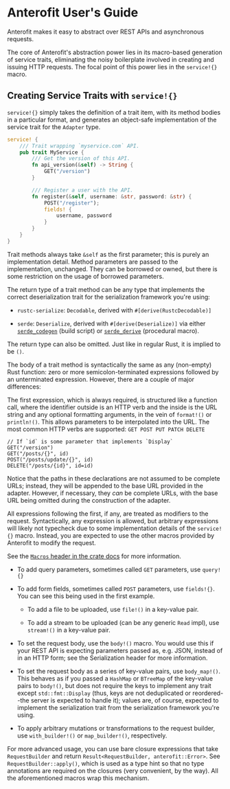 Anterofit User's Guide
======================

Anterofit makes it easy to abstract over REST APIs and asynchronous requests.

The core of Anterofit's abstraction power lies in its macro-based
generation of service traits, eliminating the noisy boilerplate
involved in creating and issuing HTTP requests. The
focal point of this power lies in the `service!{}` macro.

Creating Service Traits with `service!{}`
-----------------------------------------

`service!{}` simply takes the definition of a trait
item, with its method bodies in a particular format,
and generates an object-safe implementation of
the service trait for the `Adapter` type.

```rust
service! {
    /// Trait wrapping `myservice.com` API.
    pub trait MyService {
        /// Get the version of this API.
        fn api_version(&self) -> String {
            GET("/version")
        }

        /// Register a user with the API.
        fn register(&self, username: &str, password: &str) {
            POST("/register");
            fields! {
                username, password
            }
        }
    }
}
```

Trait methods always take `&self` as the first parameter; this is purely
an implementation detail. Method parameters are passed to the implementation, unchanged.
They can be borrowed or owned, but there is some restriction on the usage
of borrowed parameters.

The return type of a trait method can be any type
that implements the correct deserialization trait
for the serialization framework you're using:

* `rustc-serialize`: `Decodable`, derived with
`#[derive(RustcDecodable)]`

* `serde`: `Deserialize`, derived with `#[derive(Deserialize)]`
via either [`serde_codegen`](https://crates.io/crates/serde_codegen) (build script) or [`serde_derive`](https://crates.io/crates/serde_derive) (procedural macro).

The return type can also be omitted. Just like in regular Rust,
it is implied to be `()`.

The body of a trait method is syntactically the same
as any (non-empty) Rust function: zero or more semicolon-terminated expressions 
followed by an unterminated expression. However, there are a couple of major differences:

The first expression, which is always required, is structured like a function call, where the identifier 
outside is an HTTP verb and the inside is the URL string and any optional formatting arguments, in the vein
of `format!()` or `println!()`. This allows parameters to be interpolated into the URL. 
The most common HTTP verbs are supported: `GET POST PUT PATCH DELETE`

```
// If `id` is some parameter that implements `Display`
GET("/version")
GET("/posts/{}", id)
POST("/posts/update/{}", id)
DELETE("/posts/{id}", id=id)
```

Notice that the paths in these declarations are not assumed to be complete URLs; instead, they will be appended to the 
base URL provided in the adapter. However, if necessary, they *can* be complete URLs, with the base URL being omitted 
during the construction of the adapter.

All expressions following the first, if any, are treated as modifiers to the request. 
Syntactically, any expression is allowed, but arbitrary expressions will likely not typecheck due to some
implementation details of the `service!{}` macro. Instead, you are expected to use the other macros provided 
by Anterofit to modify the request.

See the [`Macros` header in the crate docs][doc-macros]
for more information.

* To add query parameters, sometimes called `GET` parameters,
use `query!{}`
 
* To add form fields, sometimes called `POST` parameters, use `fields!{}`.
 You can see this being used in the first example.
 
    * To add a file to be uploaded, use `file!()` in a key-value pair.
    
    * To add a stream to be uploaded (can be any generic `Read` impl), use `stream!()` in a key-value pair.
    
* To set the request body, use the `body!()` macro. You would use this if your REST API is expecting parameters 
passed as, e.g. JSON, instead of in an HTTP form; see the Serialization header for more information.

* To set the request body as a series of key-value pairs, use `body_map!()`. This behaves as if you passed
a `HashMap` or `BTreeMap` of the key-value pairs to `body!()`, but does not require the keys to implement 
any trait except `std::fmt::Display` (thus, keys are not deduplicated or reordered--the server is expected to handle
it); values are, of course, expected to implement the serialization trait from the serialization framework you're using.

* To apply arbitrary mutations or transformations to the request builder, use `with_builder!()` or `map_builder!()`, 
respectively.

For more advanced usage, you can use bare closure expressions that take `RequestBuilder` and return 
`Result<RequestBuilder, anterofit::Error>`. See `RequestBuilder::apply()`, which is used as a type hint
so that no type annotations are required on the closures (very convenient, by the way). All the aforementioned
macros wrap this mechanism.

[doc-macros]: http://docs.rs/anterofit#macros